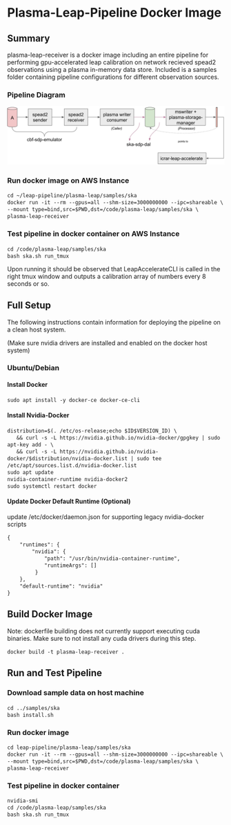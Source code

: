 # Plasma-Leap-Pipeline Docker Image

## Summary

plasma-leap-receiver is a docker image including an entire pipeline for performing gpu-accelerated leap calibration on network recieved spead2 observations using a plasma in-memory data store. Included is a samples folder containing pipeline configurations for different observation sources.

### Pipeline Diagram

![pipeline-diagram](/images/mem-workflow.jpg "Plasma-Leap Pipeline")

### Run docker image on AWS Instance

```
cd ~/leap-pipeline/plasma-leap/samples/ska
docker run -it --rm --gpus=all --shm-size=3000000000 --ipc=shareable \
--mount type=bind,src=$PWD,dst=/code/plasma-leap/samples/ska \
plasma-leap-receiver
```

### Test pipeline in docker container on AWS Instance

```
cd /code/plasma-leap/samples/ska
bash ska.sh run_tmux
```

Upon running it should be observed that LeapAccelerateCLI is called in the right tmux window and outputs a calibration array of numbers every 8 seconds or so.

## Full Setup

The following instructions contain information for deploying the pipeline on a clean host system.

(Make sure nvidia drivers are installed and enabled on the docker host system)

### Ubuntu/Debian

#### Install Docker

```
sudo apt install -y docker-ce docker-ce-cli
```

#### Install Nvidia-Docker

```
distribution=$(. /etc/os-release;echo $ID$VERSION_ID) \
   && curl -s -L https://nvidia.github.io/nvidia-docker/gpgkey | sudo apt-key add - \
   && curl -s -L https://nvidia.github.io/nvidia-docker/$distribution/nvidia-docker.list | sudo tee /etc/apt/sources.list.d/nvidia-docker.list
sudo apt update
nvidia-container-runtime nvidia-docker2
sudo systemctl restart docker
```

#### Update Docker Default Runtime (Optional)

update /etc/docker/daemon.json for supporting legacy nvidia-docker scripts

```
{
    "runtimes": {
        "nvidia": {
            "path": "/usr/bin/nvidia-container-runtime",
            "runtimeArgs": []
         } 
    },
    "default-runtime": "nvidia"
}
```

## Build Docker Image

Note: dockerfile building does not currently support executing cuda binaries. Make sure to not install any cuda drivers during this step.

```
docker build -t plasma-leap-receiver .
```

## Run and Test Pipeline

### Download sample data on host machine

```
cd ../samples/ska
bash install.sh
```

### Run docker image

```
cd leap-pipeline/plasma-leap/samples/ska
docker run -it --rm --gpus=all --shm-size=3000000000 --ipc=shareable \
--mount type=bind,src=$PWD,dst=/code/plasma-leap/samples/ska \
plasma-leap-receiver
```

### Test pipeline in docker container

```
nvidia-smi
cd /code/plasma-leap/samples/ska
bash ska.sh run_tmux
```
